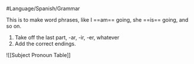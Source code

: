 #Language/Spanish/Grammar

This is to make word phrases, like I ==am== going, she ==is== going, and so on.

1. Take off the last part, -ar, -ir, -er, whatever 
2. Add the correct endings. 

![[Subject Pronoun Table]]